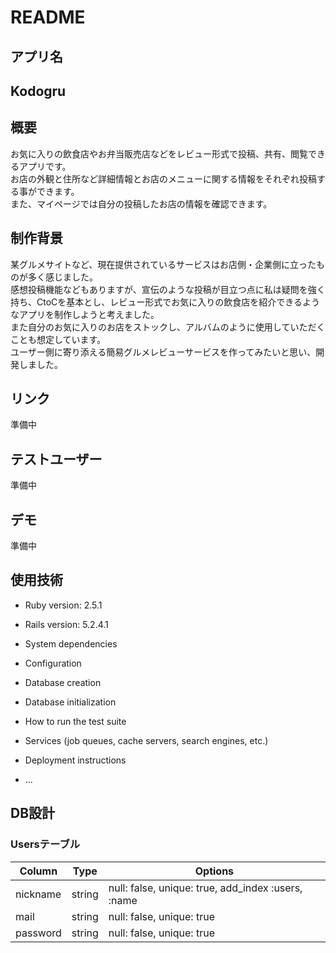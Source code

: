 # README

## アプリ名
## Kodogru

## 概要
お気に入りの飲食店やお弁当販売店などをレビュー形式で投稿、共有、閲覧できるアプリです。  
お店の外観と住所など詳細情報とお店のメニューに関する情報をそれぞれ投稿する事ができます。  
また、マイページでは自分の投稿したお店の情報を確認できます。

## 制作背景
某グルメサイトなど、現在提供されているサービスはお店側・企業側に立ったものが多く感じました。   
感想投稿機能などもありますが、宣伝のような投稿が目立つ点に私は疑問を強く持ち、CtoCを基本とし、レビュー形式でお気に入りの飲食店を紹介できるようなアプリを制作しようと考えました。  
また自分のお気に入りのお店をストックし、アルバムのように使用していただくことも想定しています。  
ユーザー側に寄り添える簡易グルメレビューサービスを作ってみたいと思い、開発しました。

## リンク
準備中

## テストユーザー
準備中

## デモ
準備中

## 使用技術
* Ruby version: 2.5.1
* Rails version: 5.2.4.1

* System dependencies

* Configuration

* Database creation

* Database initialization

* How to run the test suite

* Services (job queues, cache servers, search engines, etc.)

* Deployment instructions

* ...

## DB設計
### Usersテーブル
|Column|Type|Options|
|------|----|-------|
|nickname|string|null: false, unique: true, add_index :users, :name|
|mail|string|null: false, unique: true|
|password|string|null: false, unique: true|
